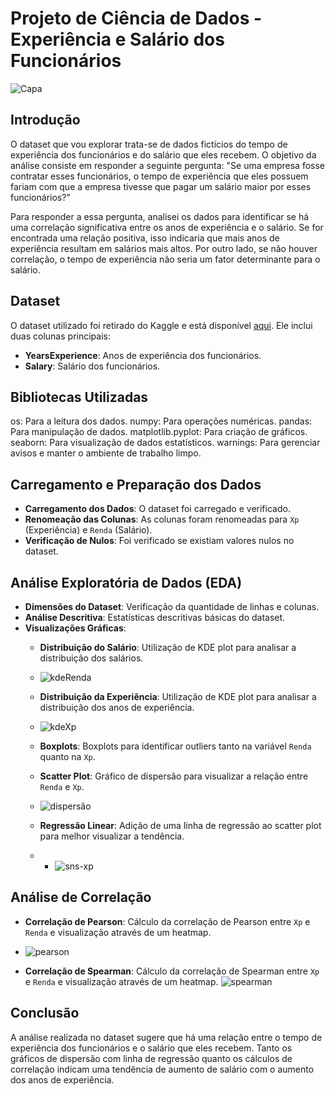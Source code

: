 # Projeto de Ciência de Dados - Experiência e Salário dos Funcionários
![Capa](https://github.com/user-attachments/assets/d581e5e0-3ee7-44fc-bfae-c31dbbb087b1)

## Introdução
O dataset que vou explorar trata-se de dados fictícios do tempo de experiência dos funcionários e do salário que eles recebem.
O objetivo da análise consiste em responder a seguinte pergunta: "Se uma empresa fosse contratar esses funcionários, o tempo de experiência que eles possuem fariam com que a empresa tivesse que pagar um salário maior por esses funcionários?"

Para responder a essa pergunta, analisei os dados para identificar se há uma correlação significativa entre os anos de experiência e o salário. Se for encontrada uma relação positiva, isso indicaria que mais anos de experiência resultam em salários mais altos. Por outro lado, se não houver correlação, o tempo de experiência não seria um fator determinante para o salário.

## Dataset
O dataset utilizado foi retirado do Kaggle e está disponível [aqui](https://www.kaggle.com/datasets/karthickveerakumar/salary-data-simple-linear-regression/data). Ele inclui duas colunas principais:
- **YearsExperience**: Anos de experiência dos funcionários.
- **Salary**: Salário dos funcionários.

## Bibliotecas Utilizadas
os: Para a leitura dos dados.
numpy: Para operações numéricas.
pandas: Para manipulação de dados.
matplotlib.pyplot: Para criação de gráficos.
seaborn: Para visualização de dados estatísticos.
warnings: Para gerenciar avisos e manter o ambiente de trabalho limpo.

## Carregamento e Preparação dos Dados
- **Carregamento dos Dados**: O dataset foi carregado e verificado.
- **Renomeação das Colunas**: As colunas foram renomeadas para `Xp` (Experiência) e `Renda` (Salário).
- **Verificação de Nulos**: Foi verificado se existiam valores nulos no dataset.

## Análise Exploratória de Dados (EDA)
- **Dimensões do Dataset**: Verificação da quantidade de linhas e colunas.
- **Análise Descritiva**: Estatísticas descritivas básicas do dataset.
- **Visualizações Gráficas**:
  - **Distribuição do Salário**: Utilização de KDE plot para analisar a distribuição dos salários.
  - ![kdeRenda](https://github.com/user-attachments/assets/2e9a6419-04d3-4dd2-a6f9-6fbd6c5f7f55)

  - **Distribuição da Experiência**: Utilização de KDE plot para analisar a distribuição dos anos de experiência.
  - ![kdeXp](https://github.com/user-attachments/assets/a7ac75f3-ed04-4c4e-90be-b65e320fdb2f)

  - **Boxplots**: Boxplots para identificar outliers tanto na variável `Renda` quanto na `Xp`.
  - **Scatter Plot**: Gráfico de dispersão para visualizar a relação entre `Renda` e `Xp`.
  - ![dispersão](https://github.com/user-attachments/assets/fd783709-ccb9-40d4-8869-6e7c5c4312c5)

  - **Regressão Linear**: Adição de uma linha de regressão ao scatter plot para melhor visualizar a tendência.
  -   - ![sns-xp](https://github.com/user-attachments/assets/3858bfdd-6dbb-403b-9ddc-f97ee6a67910)


## Análise de Correlação
- **Correlação de Pearson**: Cálculo da correlação de Pearson entre `Xp` e `Renda` e visualização através de um heatmap.
- ![pearson](https://github.com/user-attachments/assets/53fcc0e7-e0f0-4d2d-a83b-e6e02da3fe9c)

- **Correlação de Spearman**: Cálculo da correlação de Spearman entre `Xp` e `Renda` e visualização através de um heatmap.
![spearman](https://github.com/user-attachments/assets/df84cdad-4f80-4d87-9987-7f40e949a7b5)

## Conclusão
A análise realizada no dataset sugere que há uma relação entre o tempo de experiência dos funcionários e o salário que eles recebem. Tanto os gráficos de dispersão com linha de regressão quanto os cálculos de correlação indicam uma tendência de aumento de salário com o aumento dos anos de experiência.
